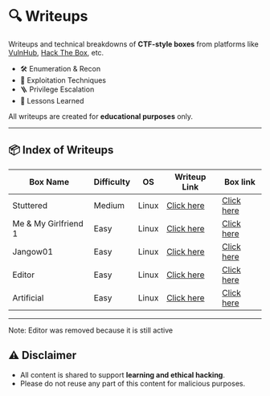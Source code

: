 # 🔍 Writeups

Writeups and technical breakdowns of **CTF-style boxes** from platforms like [VulnHub](https://vulnhub.com), [Hack The Box](https://hackthebox.com), etc.

- 🛠️ Enumeration & Recon
- 🎯 Exploitation Techniques
- 🪜 Privilege Escalation
- 🧠 Lessons Learned

All writeups are created for **educational purposes** only.

---

## 📦 Index of Writeups

|       Box Name        | Difficulty |    OS   |                     Writeup Link                    |                        Box link                               |
|-----------------------|------------|---------|-----------------------------------------------------|---------------------------------------------------------------|
|Stuttered              | Medium     | Linux   | [Click here](htb/strutted/README.md)                | [Click here](https://app.hackthebox.com/machines/Strutted)    |
| Me & My Girlfriend 1  |    Easy    |  Linux  | [Click here](VMs/Me_and_My_Girlfriend_1/README.md)  | [Click here](https://www.vulnhub.com/entry/me-and-my-girlfriend-1,409/)|
| Jangow01              | Easy       | Linux   | [Click here](VMs/jangow1/README.md)                 | [Click here](https://www.vulnhub.com/entry/jangow-101,754/)   |
|Editor                 | Easy       | Linux   | [Click here](htb/editor/README.md)                  | [Click here](https://app.hackthebox.com/machines/Editor)      |
|Artificial             | Easy       | Linux   | [Click here](htb/aritificial/README.md)             | [Click here](https://app.hackthebox.com/machines/Artificial)  |

---
Note: Editor was removed because it is still active
## ⚠️ Disclaimer

- All content is shared to support **learning and ethical hacking**.
- Please do not reuse any part of this content for malicious purposes.

